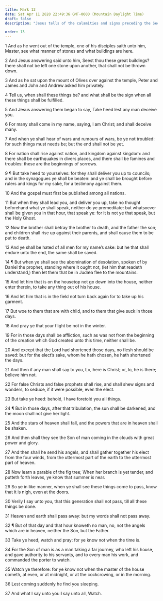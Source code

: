 ```yaml
---
title: Mark 13
date: Sat Apr 11 2020 22:49:36 GMT-0600 (Mountain Daylight Time)
draft: false
description: "Jesus tells of the calamities and signs preceding the Second Coming—There will be false Christs and false prophets—He gives the parable of the fig tree."

order: 13
---
```

    
1 And as he went out of the temple, one of his disciples saith unto him, Master, see what manner of stones and what buildings are here.

2 And Jesus answering said unto him, Seest thou these great buildings? there shall not be left one stone upon another, that shall not be thrown down.

3 And as he sat upon the mount of Olives over against the temple, Peter and James and John and Andrew asked him privately.

4 Tell us, when shall these things be? and what shall be the sign when all these things shall be fulfilled.

5 And Jesus answering them began to say, Take heed lest any man deceive you.

6 For many shall come in my name, saying, I am Christ; and shall deceive many.

7 And when ye shall hear of wars and rumours of wars, be ye not troubled: for such things must needs be; but the end shall not be yet.

8 For nation shall rise against nation, and kingdom against kingdom: and there shall be earthquakes in divers places, and there shall be famines and troubles: these are the beginnings of sorrows.

9 ¶ But take heed to yourselves: for they shall deliver you up to councils; and in the synagogues ye shall be beaten: and ye shall be brought before rulers and kings for my sake, for a testimony against them.

10 And the gospel must first be published among all nations.

11 But when they shall lead you, and deliver you up, take no thought beforehand what ye shall speak, neither do ye premeditate: but whatsoever shall be given you in that hour, that speak ye: for it is not ye that speak, but the Holy Ghost.

12 Now the brother shall betray the brother to death, and the father the son; and children shall rise up against their parents, and shall cause them to be put to death.

13 And ye shall be hated of all men for my name’s sake: but he that shall endure unto the end, the same shall be saved.

14 ¶ But when ye shall see the abomination of desolation, spoken of by Daniel the prophet, standing where it ought not, (let him that readeth understand,) then let them that be in Judæa flee to the mountains.

15 And let him that is on the housetop not go down into the house, neither enter therein, to take any thing out of his house.

16 And let him that is in the field not turn back again for to take up his garment.

17 But woe to them that are with child, and to them that give suck in those days.

18 And pray ye that your flight be not in the winter.

19 For in those days shall be affliction, such as was not from the beginning of the creation which God created unto this time, neither shall be.

20 And except that the Lord had shortened those days, no flesh should be saved: but for the elect’s sake, whom he hath chosen, he hath shortened the days.

21 And then if any man shall say to you, Lo, here is Christ; or, lo, he is there; believe him not.

22 For false Christs and false prophets shall rise, and shall shew signs and wonders, to seduce, if it were possible, even the elect.

23 But take ye heed: behold, I have foretold you all things.

24 ¶ But in those days, after that tribulation, the sun shall be darkened, and the moon shall not give her light.

25 And the stars of heaven shall fall, and the powers that are in heaven shall be shaken.

26 And then shall they see the Son of man coming in the clouds with great power and glory.

27 And then shall he send his angels, and shall gather together his elect from the four winds, from the uttermost part of the earth to the uttermost part of heaven.

28 Now learn a parable of the fig tree; When her branch is yet tender, and putteth forth leaves, ye know that summer is near.

29 So ye in like manner, when ye shall see these things come to pass, know that it is nigh, even at the doors.

30 Verily I say unto you, that this generation shall not pass, till all these things be done.

31 Heaven and earth shall pass away: but my words shall not pass away.

32 ¶ But of that day and that hour knoweth no man, no, not the angels which are in heaven, neither the Son, but the Father.

33 Take ye heed, watch and pray: for ye know not when the time is.

34 For the Son of man is as a man taking a far journey, who left his house, and gave authority to his servants, and to every man his work, and commanded the porter to watch.

35 Watch ye therefore: for ye know not when the master of the house cometh, at even, or at midnight, or at the cockcrowing, or in the morning.

36 Lest coming suddenly he find you sleeping.

37 And what I say unto you I say unto all, Watch.
